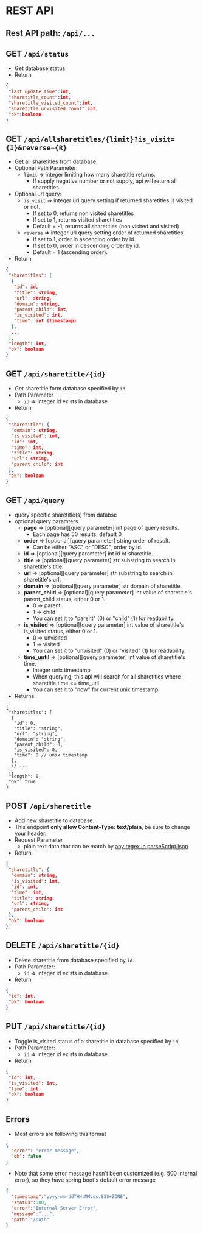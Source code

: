 # REST API

## Rest API path: `/api/...`

## GET `/api/status`

* Get database status
* Return
```json
{
 "last_update_time":int,
 "sharetitle_count":int,
 "sharetitle_visited_count":int,
 "sharetitle_unvisited_count":int,
 "ok":boolean
}
```

## GET `/api/allsharetitles/{limit}?is_visit={I}&reverse={R}`

* Get all sharetitles from database
* Optional Path Parameter:
  * `limit` => integer limiting how many sharetitle returns.
    * If supply negative number or not supply, api will return all sharetitles.
* Optional url query:
  * `is_visit` => integer url query setting if returned sharetitles is visited or not.
    * If set to 0, returns non visited sharetitles
    * If set to 1, returns visited sharetitles
    * Default = -1, returns all sharetitles (non visited and visited)
  * `reverse` => integer url query setting order of returned sharetitles.
    * If set to 1, order in ascending order by id.
    * If set to 0, order in descending order by id.
    * Default = 1 (ascending order).
* Return
```json
{
 "sharetitles": [
  {
   "id": id,
   "title": string,
   "url": string,
   "domain": string,
   "parent_child": int,
   "is_visited": int,
   "time": int (timestamp)
  },
  ...
 ],
 "length": int,
 "ok": boolean
}
```

## GET `/api/sharetitle/{id}`

* Get sharetitle form database specified by `id`
* Path Parameter
  * `id` => integer id exists in database
* Return
```json
{
 "sharetitle": {
  "domain": string,
  "is_visited": int,
  "id": int,
  "time": int,
  "title": string,
  "url": string,
  "parent_child": int
 },
 "ok": boolean
}
```

## GET `/api/query`

* query specific sharetitle(s) from databse
* optional query paramters
  * **page** => [optional][query parameter] int page of query results.
    * Each page has 50 results, default 0
  * **order** => [optional][query parameter] string order of result.
    * Can be either "ASC" or "DESC", order by id.
  * **id** => [optional][query parameter] int id of sharetitle.
  * **title** => [optional][query parameter] str substring to search in sharetitle's title.
  * **url** => [optional][query parameter] str substring to search in sharetitle's url.
  * **domain** => [optional][query parameter] str domain of sharetitle.
  * **parent_child** => [optional][query parameter] int value of sharetitle's parent_child status, either 0 or 1.
    * 0 => parent
    * 1 => child
    * You can set it to "parent" (0) or "child" (1) for readability.
  * **is_visited** => [optional][query parameter] int value of sharetitle's is_visited status, either 0 or 1.
    * 0 => unvisited
    * 1 => visited
    * You can set it to "unvisited" (0) or "visited" (1) for readability.
  * **time_until** => [optional][query parameter] int value of sharetitle's time.
    * Integer unix timestamp
    * When querying, this api will search for all sharetitles where sharetitle.time <= time_util
    * You can set it to "now" for current unix timestamp
* Returns:

```jsonc
{
 "sharetitles": [
  {
   "id": 0,
   "title": "string",
   "url": "string",
   "domain": "string",
   "parent_child": 0,
   "is_visited": 0,
   "time": 0 // unix timestamp
  },
  // ...
 ],
 "length": 0,
 "ok": true
}
```


## POST `/api/sharetitle`

* Add new sharetitle to database.
* This endpoint **only allow Content-Type: text/plain**, be sure to change your header.
* Request Parameter
  * plain text data that can be match by [any regex in parseScript.json](#parsescriptjson)
* Return
```json
{
 "sharetitle": {
  "domain": string,
  "is_visited": int,
  "id": int,
  "time": int,
  "title": string,
  "url": string,
  "parent_child": int
 },
 "ok": boolean
}
```

## DELETE `/api/sharetitle/{id}`

* Delete sharetitle from database specified by `id`.
* Path Parameter:
  * `id` => integer id exists in database.
* Return
```json
{
 "id": int,
 "ok": boolean
}
```

## PUT `/api/sharetitle/{id}`

* Toggle is_visited status of a sharetitle in database specified by `id`.
* Path Parameter:
  * `id` => integer id exists in database.
* Return
```json
{
 "id": int,
 "is_visited": int,
 "time": int,
 "ok": boolean
}
```

## Errors

* Most errors are following this format

```json
{
  "error": "error message",
  "ok": false
}
```

* Note that some error message hasn't been customized (e.g. 500 internal error), so they have spring boot's default error message

```json
{
  "timestamp":"yyyy-mm-ddTHH:MM:ss.SSS+ZONE",
  "status":500,
  "error":"Internal Server Error",
  "message":"...",
  "path":"/path"
}
```

